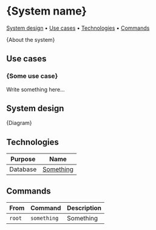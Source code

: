 # {System name}

[System design](#system-design) • [Use cases](#use-cases) • [Technologies](#technologies) • [Commands](#commands)

{About the system}

## Use cases

### {Some use case}

Write something here...

## System design

{Diagram}

## Technologies

|Purpose|Name|
|---|---|
|Database|[Something]()|

## Commands

|From|Command|Description|
|---|---|---|
|`root`|`something`|Something|
